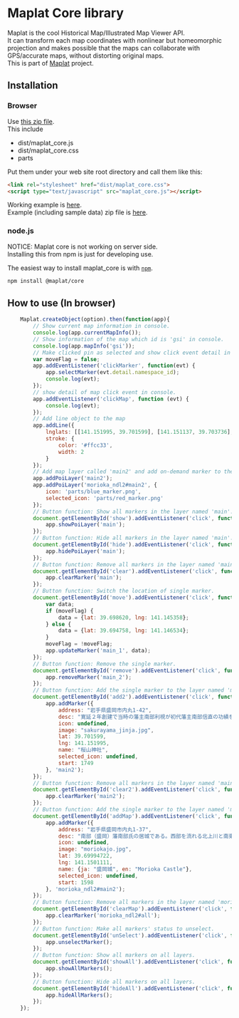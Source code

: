 # Maplat Core library

Maplat is the cool Historical Map/Illustrated Map Viewer API.  
It can transform each map coordinates with nonlinear but homeomorphic projection and makes possible that the maps can collaborate with GPS/accurate maps, without distorting original maps.  
This is part of [Maplat](https://github.com/code4history/Maplat/wiki) project.

## Installation

### Browser

Use [this zip file](https://code4history.github.io/MaplatCore/distribution.zip).  
This include 
* dist/maplat_core.js
* dist/maplat_core.css
* parts

Put them under your web site root directory and call them like this:

```html
<link rel="stylesheet" href="dist/maplat_core.css">
<script type="text/javascript" src="maplat_core.js"></script>
```

Working example is [here](https://code4history.github.io/MaplatCore/).  
Example (including sample data) zip file is [here](https://code4history.github.io/MaplatCore/example.zip).

### node.js

NOTICE: Maplat core is not working on server side.  
Installing this from npm is just for developing use.

The easiest way to install maplat_core is with [`npm`][npm].

[npm]: https://www.npmjs.com/

```sh
npm install @maplat/core
```

## How to use (In browser)

```javascript
    Maplat.createObject(option).then(function(app){
        // Show current map information in console.
        console.log(app.currentMapInfo());
        // Show information of the map which id is 'gsi' in console.
        console.log(app.mapInfo('gsi'));
        // Make clicked pin as selected and show click event detail in console.
        var moveFlag = false;
        app.addEventListener('clickMarker', function(evt) {
            app.selectMarker(evt.detail.namespace_id);
            console.log(evt);
        });
        // show detail of map click event in console.
        app.addEventListener('clickMap', function (evt) {
            console.log(evt);
        });
        // Add line object to the map
        app.addLine({
            lnglats: [[141.151995, 39.701599], [141.151137, 39.703736], [141.1521671, 39.7090232]],
            stroke: {
                color: '#ffcc33',
                width: 2
            }
        });
        // Add map layer called 'main2' and add on-demand marker to the layer.
        app.addPoiLayer('main2');
        app.addPoiLayer('morioka_ndl2#main2', {
            icon: 'parts/blue_marker.png',
            selected_icon: 'parts/red_marker.png'
        });
        // Button function: Show all markers in the layer named 'main'.
        document.getElementById('show').addEventListener('click', function(e) {
            app.showPoiLayer('main');
        });
        // Button function: Hide all markers in the layer named 'main'.
        document.getElementById('hide').addEventListener('click', function(e) {
            app.hidePoiLayer('main');
        });
        // Button function: Remove all markers in the layer named 'main'.
        document.getElementById('clear').addEventListener('click', function(e) {
            app.clearMarker('main');
        });
        // Button function: Switch the location of single marker.
        document.getElementById('move').addEventListener('click', function(e) {
            var data;
            if (moveFlag) {
                data = {lat: 39.698620, lng: 141.145358};
            } else {
                data = {lat: 39.694758, lng: 141.146534};
            }
            moveFlag = !moveFlag;
            app.updateMarker('main_1', data);
        });
        // Button function: Remove the single marker.
        document.getElementById('remove').addEventListener('click', function(e) {
            app.removeMarker('main_2');
        });
        // Button function: Add the single marker to the layer named 'main2'.
        document.getElementById('add2').addEventListener('click', function(e) {
            app.addMarker({
                address: "岩手県盛岡市内丸1-42",
                desc: "寛延２年創建で当時の藩主南部利視が初代藩主南部信直の功績を称え社殿を建立し御霊を勧請したのが始まりとされている。",
                icon: undefined,
                image: "sakurayama_jinja.jpg",
                lat: 39.701599,
                lng: 141.151995,
                name: "桜山神社",
                selected_icon: undefined,
                start: 1749
            }, 'main2');
        });
        // Button function: Remove all markers in the layer named 'main2'.
        document.getElementById('clear2').addEventListener('click', function(e) {
            app.clearMarker('main2');
        });
        // Button function: Add the single marker to the layer named 'morioka_ndl2#main2' (POI layer of the each map).
        document.getElementById('addMap').addEventListener('click', function(e) {
            app.addMarker({
                address: "岩手県盛岡市内丸1-37",
                desc: "南部（盛岡）藩南部氏の居城である。西部を流れる北上川と南東部を流れる中津川の合流地、現在の盛岡市中心部にあった花崗岩丘陵に築城された連郭式平山城。",
                icon: undefined,
                image: "moriokajo.jpg",
                lat: 39.69994722,
                lng: 141.1501111,
                name: {ja: "盛岡城", en: "Morioka Castle"},
                selected_icon: undefined,
                start: 1598
            }, 'morioka_ndl2#main2');
        });
        // Button function: Remove all markers in the layer named 'morioka_ndl2#main2' (POI layer of the each map).
        document.getElementById('clearMap').addEventListener('click', function(e) {
            app.clearMarker('morioka_ndl2#all');
        });
        // Button function: Make all markers' status to unselect.
        document.getElementById('unSelect').addEventListener('click', function(e) {
            app.unselectMarker();
        });
        // Button function: Show all markers on all layers.
        document.getElementById('showAll').addEventListener('click', function(e) {
            app.showAllMarkers();
        });
        // Button function: Hide all markers on all layers.
        document.getElementById('hideAll').addEventListener('click', function(e) {
            app.hideAllMarkers();
        });
    });
```
